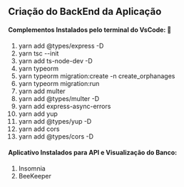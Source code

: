 ## Criação do BackEnd da Aplicação

#### Complementos Instalados pelo terminal do VsCode: :pencil:



1. yarn add @types/express -D
2. yarn tsc --init
3. yarn add ts-node-dev -D
4. yarn typeorm
5. yarn typeorm migration:create -n create_orphanages
6. yarn typeorm migration:run
7. yarn add multer
8. yarn add @types/multer -D
9. yarn add express-async-errors
10. yarn add yup
11. yarn add @types/yup -D
12. yarn add cors
13. yarn add @types/cors -D



#### Aplicativo Instalados para API e Visualização do Banco:

1. Insomnia
2. BeeKeeper